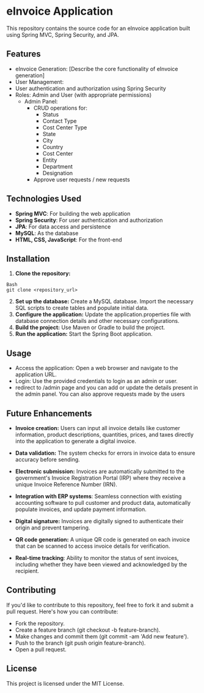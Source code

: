 # eInvoice Application

This repository contains the source code for an eInvoice application built using Spring MVC, Spring Security, and JPA.

## Features

* eInvoice Generation: [Describe the core functionality of eInvoice generation]
* User Management:
* User authentication and authorization using Spring Security
* Roles: Admin and User (with appropriate permissions)
   * Admin Panel:
     * CRUD operations for:
         * Status
         * Contact Type
         * Cost Center Type
         * State
         * City
         * Country
         * Cost Center
         * Entity
         * Department
         * Designation
     * Approve user requests / new requests


## Technologies Used

- **Spring MVC**: For building the web application
- **Spring Security**: For user authentication and authorization
- **JPA**: For data access and persistence
- **MySQL**: As the database
- **HTML, CSS, JavaScript**: For the front-end

## Installation

1. **Clone the repository:**
```
Bash
git clone <repository_url>
```
2. **Set up the database:**
Create a MySQL database.
Import the necessary SQL scripts to create tables and populate initial data.
3. **Configure the application:**
Update the application.properties file with database connection details and other necessary configurations.
4. **Build the project:**
Use Maven or Gradle to build the project.
5. **Run the application:**
Start the Spring Boot application.
## Usage
* Access the application: Open a web browser and navigate to the application URL.
* Login: Use the provided credentials to login as an admin or user.
* redirect to /admin page and you can add or update the details present in the admin panel. You can also approve requests made by the users

## Future Enhancements
- **Invoice creation:**
Users can input all invoice details like customer information, product descriptions, quantities, prices, and taxes directly into the application to generate a digital invoice.

- **Data validation:**
The system checks for errors in invoice data to ensure accuracy before sending.

- **Electronic submission:**
Invoices are automatically submitted to the government's Invoice Registration Portal (IRP) where they receive a unique Invoice Reference Number (IRN).

- **Integration with ERP systems**:
Seamless connection with existing accounting software to pull customer and product data, automatically populate invoices, and update payment information.

- **Digital signature:**
Invoices are digitally signed to authenticate their origin and prevent tampering.

- **QR code generation:**
A unique QR code is generated on each invoice that can be scanned to access invoice details for verification.

- **Real-time tracking**:
Ability to monitor the status of sent invoices, including whether they have been viewed and acknowledged by the recipient. 

## Contributing
If you'd like to contribute to this repository, feel free to fork it and submit a pull request. Here's how you can contribute:

* Fork the repository.
* Create a feature branch (git checkout -b feature-branch).
* Make changes and commit them (git commit -am 'Add new feature').
* Push to the branch (git push origin feature-branch).
* Open a pull request.


## License
This project is licensed under the MIT License.

